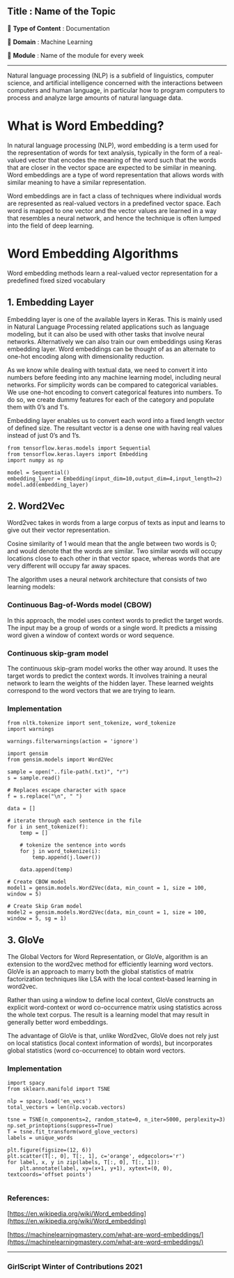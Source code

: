 ## Title : Name of the Topic
🔴 **Type of Content** : Documentation

🔴 **Domain** : Machine Learning

🔴 **Module** : Name of the module for every week


*********************************************************************


Natural language processing (NLP) is a subfield of linguistics, computer science, and artificial intelligence concerned with the interactions between computers and human language, in particular how to program computers to process and analyze large amounts of natural language data. 

# **What is Word Embedding?**

In natural language processing (NLP), word embedding is a term used for the representation of words for text analysis, typically in the form of a real-valued vector that encodes the meaning of the word such that the words that are closer in the vector space are expected to be similar in meaning. Word embeddings are a type of word representation that allows words with similar meaning to have a similar representation. 

Word embeddings are in fact a class of techniques where individual words are represented as real-valued vectors in a predefined vector space. Each word is mapped to one vector and the vector values are learned in a way that resembles a neural network, and hence the technique is often lumped into the field of deep learning.

# **Word Embedding Algorithms**

Word embedding methods learn a real-valued vector representation for a predefined fixed sized vocabulary

## **1. Embedding Layer**

Embedding layer is one of the available layers in Keras. This is mainly used in Natural Language Processing related applications such as language modeling, but it can also be used with other tasks that involve neural networks. Alternatively we can also train our own embeddings using Keras embedding layer. Word embeddings can be thought of as an alternate to one-hot encoding along with dimensionality reduction.

As we know while dealing with textual data, we need to convert it into numbers before feeding into any machine learning model, including neural networks. For simplicity words can be compared to categorical variables. We use one-hot encoding to convert categorical features into numbers. To do so, we create dummy features for each of the category and populate them with 0’s and 1's.

Embedding layer enables us to convert each word into a fixed length vector of defined size. The resultant vector is a dense one with having real values instead of just 0’s and 1’s.



```
from tensorflow.keras.models import Sequential
from tensorflow.keras.layers import Embedding
import numpy as np

model = Sequential()
embedding_layer = Embedding(input_dim=10,output_dim=4,input_length=2)
model.add(embedding_layer)
```

## **2. Word2Vec**

Word2vec takes in words from a large corpus of texts as input and learns to give out their vector representation.

Cosine similarity of 1 would mean that the angle between two words is 0; and would denote that the words are similar. Two similar words will occupy locations close to each other in that vector space, whereas words that are very different will occupy far away spaces.


The algorithm uses a neural network architecture that consists of two learning models:


### **Continuous Bag-of-Words model (CBOW)**

In this approach, the model uses context words to predict the target words. The input may be a group of words or a single word. It predicts a missing word given a window of context words or word sequence.

### **Continuous skip-gram model**

The continuous skip-gram model works the other way around. It uses the target words to predict the context words. It involves training a neural network to learn the weights of the hidden layer. These learned weights correspond to the word vectors that we are trying to learn.

### **Implementation**


```
from nltk.tokenize import sent_tokenize, word_tokenize
import warnings
  
warnings.filterwarnings(action = 'ignore')
  
import gensim
from gensim.models import Word2Vec
  
sample = open("..file-path(.txt)", "r")
s = sample.read()
  
# Replaces escape character with space
f = s.replace("\n", " ")
  
data = []
  
# iterate through each sentence in the file
for i in sent_tokenize(f):
    temp = []
      
    # tokenize the sentence into words
    for j in word_tokenize(i):
        temp.append(j.lower())
  
    data.append(temp)
  
# Create CBOW model
model1 = gensim.models.Word2Vec(data, min_count = 1, size = 100, window = 5)
  
# Create Skip Gram model
model2 = gensim.models.Word2Vec(data, min_count = 1, size = 100, window = 5, sg = 1)
```


## **3. GloVe**

The Global Vectors for Word Representation, or GloVe, algorithm is an extension to the word2vec method for efficiently learning word vectors. GloVe is an approach to marry both the global statistics of matrix factorization techniques like LSA with the local context-based learning in word2vec.

Rather than using a window to define local context, GloVe constructs an explicit word-context or word co-occurrence matrix using statistics across the whole text corpus. The result is a learning model that may result in generally better word embeddings.

The advantage of GloVe is that, unlike Word2vec, GloVe does not rely just on local statistics (local context information of words), but incorporates global statistics (word co-occurrence) to obtain word vectors.

### **Implementation**

```
import spacy
from sklearn.manifold import TSNE

nlp = spacy.load('en_vecs')
total_vectors = len(nlp.vocab.vectors)

tsne = TSNE(n_components=2, random_state=0, n_iter=5000, perplexity=3)
np.set_printoptions(suppress=True)
T = tsne.fit_transform(word_glove_vectors)
labels = unique_words

plt.figure(figsize=(12, 6))
plt.scatter(T[:, 0], T[:, 1], c='orange', edgecolors='r')
for label, x, y in zip(labels, T[:, 0], T[:, 1]):
    plt.annotate(label, xy=(x+1, y+1), xytext=(0, 0), textcoords='offset points')
    
```

### **References:**

[https://en.wikipedia.org/wiki/Word_embedding](https://en.wikipedia.org/wiki/Word_embedding)

[https://machinelearningmastery.com/what-are-word-embeddings/](https://machinelearningmastery.com/what-are-word-embeddings/)


*********************************************************************

### GirlScript Winter of Contributions 2021
